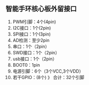  ## 智能手环核心板外留接口
 1. PWM引脚：4个(4pin)
 2. I2C接口：1个(2pin)
 3. SPI接口：1个(3pin)
 4. AD检测：至少2pin
 5. 串口：1个（2pin）
 6. SWD接口：1个（2pin）
 7. usb接口：1个（2pin）
 8. BOOT0：1pin
 9. 电源引脚：6个（3个VCC,3个VDD）
 10. 若干GPIO：(8个)
 》 合计：32个引脚
